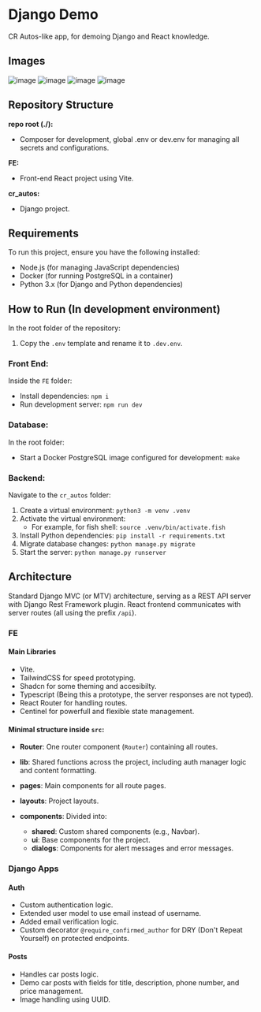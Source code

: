 # Django Demo

CR Autos-like app, for demoing Django and React knowledge.

## Images
![image](https://github.com/CharlieBytesX/djang-demo/assets/62361574/bfca1b6e-ad00-495b-9b94-c8ce31cc0264)
![image](https://github.com/CharlieBytesX/djang-demo/assets/62361574/f8e22339-6645-4577-a650-cd58cd39839e)
![image](https://github.com/CharlieBytesX/djang-demo/assets/62361574/eaeef2e3-5fe9-4b60-85db-b6fdeef5b1be)
![image](https://github.com/CharlieBytesX/djang-demo/assets/62361574/dda0674d-d8d0-43ac-ae56-d75cd0931885)


## Repository Structure

**repo root (./):** 
- Composer for development, global .env or dev.env for managing all secrets and configurations.
  
**FE:** 
- Front-end React project using Vite.

**cr_autos:** 
- Django project.

## Requirements

To run this project, ensure you have the following installed:

- Node.js (for managing JavaScript dependencies)
- Docker (for running PostgreSQL in a container)
- Python 3.x (for Django and Python dependencies)

## How to Run (In development environment)

In the root folder of the repository:
1. Copy the `.env` template and rename it to `.dev.env`.

### Front End:
Inside the `FE` folder:
- Install dependencies: `npm i`
- Run development server: `npm run dev`

### Database:
In the root folder:
- Start a Docker PostgreSQL image configured for development: `make`

### Backend:
Navigate to the `cr_autos` folder:
1. Create a virtual environment: `python3 -m venv .venv`
2. Activate the virtual environment:
   - For example, for fish shell: `source .venv/bin/activate.fish`
3. Install Python dependencies: `pip install -r requirements.txt`
4. Migrate database changes: `python manage.py migrate`
5. Start the server: `python manage.py runserver`

## Architecture

Standard Django MVC (or MTV) architecture, serving as a REST API server with Django Rest Framework plugin. React frontend communicates with server routes (all using the prefix `/api`).
### FE
#### Main Libraries
- Vite.
- TailwindCSS for speed prototyping.
- Shadcn for some theming and accesibilty.
- Typescript (Being this a prototype, the server responses are not typed).
- React Router for handling routes.
- Centinel for powerfull and flexible state management.
#### Minimal structure inside `src`:

- **Router**: One router component (`Router`) containing all routes.
  
- **lib**: Shared functions across the project, including auth manager logic and content formatting.

- **pages**: Main components for all route pages.

- **layouts**: Project layouts.

- **components**: Divided into:
  - **shared**: Custom shared components (e.g., Navbar).
  - **ui**: Base components for the project.
  - **dialogs**: Components for alert messages and error messages.

### Django Apps

#### Auth
- Custom authentication logic.
- Extended user model to use email instead of username.
- Added email verification logic.
- Custom decorator `@require_confirmed_author` for DRY (Don't Repeat Yourself) on protected endpoints.

#### Posts
- Handles car posts logic.
- Demo car posts with fields for title, description, phone number, and price management.
- Image handling using UUID.



